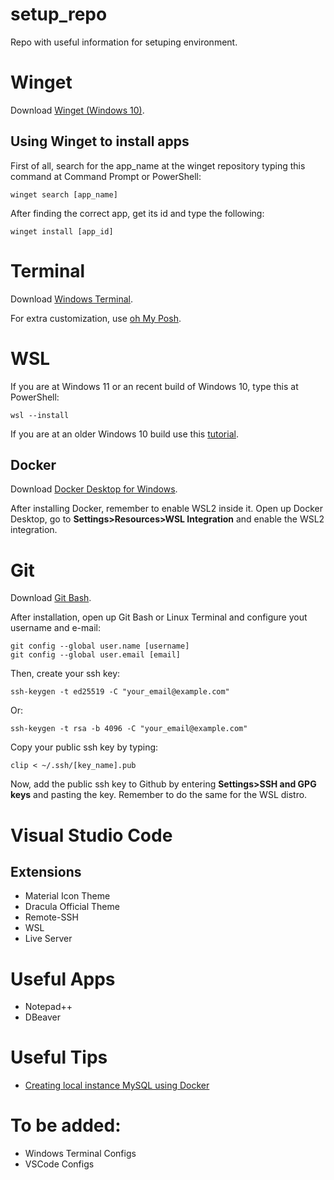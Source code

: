 # setup_repo
Repo with useful information for setuping environment.

# Winget
Download [Winget (Windows 10)](https://apps.microsoft.com/store/detail/instalador-de-aplicativo/9NBLGGH4NNS1).

## Using Winget to install apps
First of all, search for the app_name at the winget repository typing this command at Command Prompt or PowerShell:
```
winget search [app_name]
```
After finding the correct app, get its id and type the following:
```
winget install [app_id]
```

# Terminal
Download [Windows Terminal](https://apps.microsoft.com/store/detail/windows-terminal/9N0DX20HK701).

For extra customization, use [oh My Posh](https://ohmyposh.dev).

# WSL
If you are at Windows 11 or an recent build of Windows 10, type this at PowerShell:
```
wsl --install
```

If you are at an older Windows 10 build use this [tutorial](https://learn.microsoft.com/windows/wsl/install-manual).

## Docker
Download [Docker Desktop for Windows](https://docs.docker.com/desktop/install/windows-install/).

After installing Docker, remember to enable WSL2 inside it. Open up Docker Desktop, go to **Settings>Resources>WSL Integration** and enable the WSL2 integration.

# Git
Download [Git Bash](https://git-scm.com/download/win).

After installation, open up Git Bash or Linux Terminal and configure yout username and e-mail:
```
git config --global user.name [username]
git config --global user.email [email]
```
Then, create your ssh key:
```
ssh-keygen -t ed25519 -C "your_email@example.com"
```
Or:
```
ssh-keygen -t rsa -b 4096 -C "your_email@example.com"
```
Copy your public ssh key by typing:
```
clip < ~/.ssh/[key_name].pub
```
Now, add the public ssh key to Github by entering **Settings>SSH and GPG keys** and pasting the key. Remember to do the same for the WSL distro.

# Visual Studio Code
## Extensions
- Material Icon Theme
- Dracula Official Theme
- Remote-SSH
- WSL
- Live Server

# Useful Apps
- Notepad++
- DBeaver

# Useful Tips
- [Creating local instance MySQL using Docker](/utils/mysql_docker_setup.md)

# To be added:
- Windows Terminal Configs
- VSCode Configs